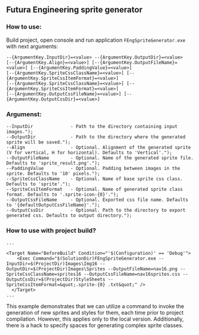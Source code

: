 ## Futura Engineering sprite generator

### How to use:

Build project, open console and run application `FEngSpriteGenerator.exe` with next arguments:

``` 
--{ArgumentKey.InputDir}=<value> --{ArgumentKey.OutputDir}=<value> 
[--{ArgumentKey.Align}=<value>] [--{ArgumentKey.OutputFileName}=<value>] [--{ArgumentKey.PaddingValue}=<value>] 
[--{ArgumentKey.SpriteCssClassName}=<value>] [--{ArgumentKey.SpriteCssItemFormat}=<value>]
[--{ArgumentKey.SpriteCssClassName}=<value>] [--{ArgumentKey.SpriteCssItemFormat}=<value>]
[--{ArgumentKey.OutputCssFileName}=<value>] [--{ArgumentKey.OutputCssDir}=<value>] 
```

### Argumenst:

```
--InputDir              - Path to the directory containing input images.");
--OutputDir             - Path to the directory where the generated sprite will be saved.");
--Align                 - Optional. Alignment of the generated sprite (V for vertical, H for horizontal). Defaults to 'Vertical'.");
--OutputFileName        - Optional. Name of the generated sprite file. Defaults to 'sprite_result.png'.");
--PaddingValue          - Optional. Padding between images in the sprite. Defaults to '10' pixels.");
--SpriteCssClassName    - Optional. Name of base sprite css class. Defaults to 'sprite'.");
--SpriteCssItemFormat   - Optional. Name of generated sprite class format. Defaults to '.sprite-icon-{0}'.");
--OutputCssFileName     - Optional. Exported css file name. Defaults to '{defaultOutputCssFileName}'.");
--OutputCssDir          - Optional. Path to the directory to export generated css. Defaults to output directory.");
```


### How to use with project build?

```
...

<Target Name="BeforeBuild" Condition="'$(Configuration)' == 'Debug'">
    <Exec Command="$(SolutionDir)FEngSpriteGenerator.exe --InputDir=$(ProjectDir)Images\Img16 --OutputDir=$(ProjectDir)Images\Sprites --OutputFileName=nav16.png --SpriteCssClassName=sprites16 --OutputCssFileName=nav16sprites.css --OutputCssDir=$(ProjectDir)StyleSheets --SpriteCssItemFormat=&quot;.sprite-{0} .txt&quot;" />
  </Target>
...

```
This example demonstrates that we can utilize a command to invoke the generation of new sprites and styles for them, each time prior to project compilation. However, this applies only to the local version. Additionally, there is a hack to specify spaces for generating complex sprite classes.